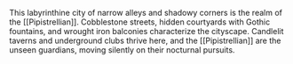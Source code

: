 This labyrinthine city of narrow alleys and shadowy corners is the realm of the [[Pipistrellian]]. Cobblestone streets, hidden courtyards with Gothic fountains, and wrought iron balconies characterize the cityscape. Candlelit taverns and underground clubs thrive here, and the [[Pipistrellian]] are the unseen guardians, moving silently on their nocturnal pursuits.
